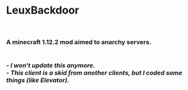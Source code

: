 <h1>LeuxBackdoor</h1></br>
<h3>A minecraft 1.12.2 mod aimed to anarchy servers.<h3></br>

<em>
- I won't update this anymore.</br>
- This client is a skid from another clients, but I coded some things (like Elevator).
</em>
